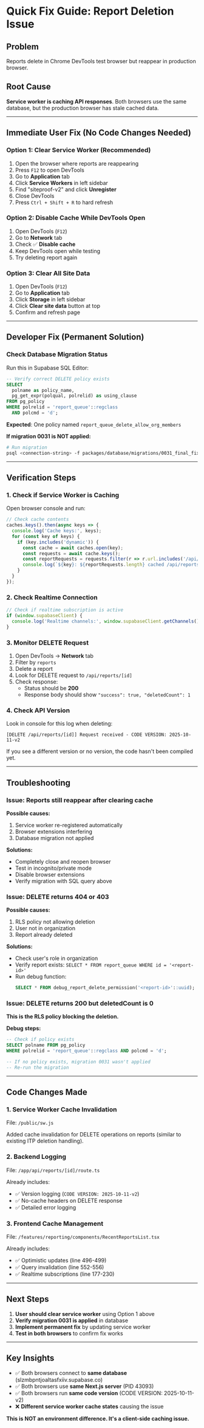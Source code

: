 # Quick Fix Guide: Report Deletion Issue

## Problem
Reports delete in Chrome DevTools test browser but reappear in production browser.

## Root Cause
**Service worker is caching API responses**. Both browsers use the same database, but the production browser has stale cached data.

---

## Immediate User Fix (No Code Changes Needed)

### Option 1: Clear Service Worker (Recommended)
1. Open the browser where reports are reappearing
2. Press `F12` to open DevTools
3. Go to **Application** tab
4. Click **Service Workers** in left sidebar
5. Find "siteproof-v2" and click **Unregister**
6. Close DevTools
7. Press `Ctrl + Shift + R` to hard refresh

### Option 2: Disable Cache While DevTools Open
1. Open DevTools (`F12`)
2. Go to **Network** tab
3. Check ✅ **Disable cache**
4. Keep DevTools open while testing
5. Try deleting report again

### Option 3: Clear All Site Data
1. Open DevTools (`F12`)
2. Go to **Application** tab
3. Click **Storage** in left sidebar
4. Click **Clear site data** button at top
5. Confirm and refresh page

---

## Developer Fix (Permanent Solution)

### Check Database Migration Status

Run this in Supabase SQL Editor:

```sql
-- Verify correct DELETE policy exists
SELECT
  polname as policy_name,
  pg_get_expr(polqual, polrelid) as using_clause
FROM pg_policy
WHERE polrelid = 'report_queue'::regclass
  AND polcmd = 'd';
```

**Expected**: One policy named `report_queue_delete_allow_org_members`

**If migration 0031 is NOT applied:**
```bash
# Run migration
psql <connection-string> -f packages/database/migrations/0031_final_fix_report_delete_permissions.sql
```

---

## Verification Steps

### 1. Check if Service Worker is Caching

Open browser console and run:

```javascript
// Check cache contents
caches.keys().then(async keys => {
  console.log('Cache keys:', keys);
  for (const key of keys) {
    if (key.includes('dynamic')) {
      const cache = await caches.open(key);
      const requests = await cache.keys();
      const reportRequests = requests.filter(r => r.url.includes('/api/reports'));
      console.log(`${key}: ${reportRequests.length} cached /api/reports requests`);
    }
  }
});
```

### 2. Check Realtime Connection

```javascript
// Check if realtime subscription is active
if (window.supabaseClient) {
  console.log('Realtime channels:', window.supabaseClient.getChannels());
}
```

### 3. Monitor DELETE Request

1. Open DevTools → **Network** tab
2. Filter by `reports`
3. Delete a report
4. Look for DELETE request to `/api/reports/[id]`
5. Check response:
   - Status should be **200**
   - Response body should show `"success": true, "deletedCount": 1`

### 4. Check API Version

Look in console for this log when deleting:
```
[DELETE /api/reports/[id]] Request received - CODE VERSION: 2025-10-11-v2
```

If you see a different version or no version, the code hasn't been compiled yet.

---

## Troubleshooting

### Issue: Reports still reappear after clearing cache

**Possible causes:**
1. Service worker re-registered automatically
2. Browser extensions interfering
3. Database migration not applied

**Solutions:**
- Completely close and reopen browser
- Test in incognito/private mode
- Disable browser extensions
- Verify migration with SQL query above

### Issue: DELETE returns 404 or 403

**Possible causes:**
1. RLS policy not allowing deletion
2. User not in organization
3. Report already deleted

**Solutions:**
- Check user's role in organization
- Verify report exists: `SELECT * FROM report_queue WHERE id = '<report-id>'`
- Run debug function:
  ```sql
  SELECT * FROM debug_report_delete_permission('<report-id>'::uuid);
  ```

### Issue: DELETE returns 200 but deletedCount is 0

**This is the RLS policy blocking the deletion.**

**Debug steps:**
```sql
-- Check if policy exists
SELECT polname FROM pg_policy
WHERE polrelid = 'report_queue'::regclass AND polcmd = 'd';

-- If no policy exists, migration 0031 wasn't applied
-- Re-run the migration
```

---

## Code Changes Made

### 1. Service Worker Cache Invalidation
File: `/public/sw.js`

Added cache invalidation for DELETE operations on reports (similar to existing ITP deletion handling).

### 2. Backend Logging
File: `/app/api/reports/[id]/route.ts`

Already includes:
- ✅ Version logging (`CODE VERSION: 2025-10-11-v2`)
- ✅ No-cache headers on DELETE response
- ✅ Detailed error logging

### 3. Frontend Cache Management
File: `/features/reporting/components/RecentReportsList.tsx`

Already includes:
- ✅ Optimistic updates (line 496-499)
- ✅ Query invalidation (line 552-556)
- ✅ Realtime subscriptions (line 177-230)

---

## Next Steps

1. **User should clear service worker** using Option 1 above
2. **Verify migration 0031 is applied** in database
3. **Implement permanent fix** by updating service worker
4. **Test in both browsers** to confirm fix works

---

## Key Insights

- ✅ Both browsers connect to **same database** (slzmbpntjoaltasfxiiv.supabase.co)
- ✅ Both browsers use **same Next.js server** (PID 43093)
- ✅ Both browsers run **same code version** (CODE VERSION: 2025-10-11-v2)
- ❌ **Different service worker cache states** causing the issue

**This is NOT an environment difference. It's a client-side caching issue.**
